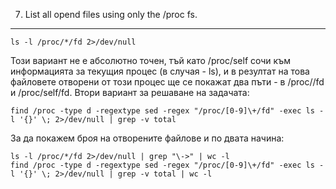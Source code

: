 7. List all opend files using only the /proc fs.
------------------------------------------------

	ls -l /proc/*/fd 2>/dev/null

Този вариант не е абсолютно точен, тъй като /proc/self сочи към информацията за текущия процес (в случая - ls), и в резултат на това файловете отворени от този процес ще се покажат два пъти - в /proc/<pid>/fd и /proc/self/fd. 
Втори вариант за решаване на задачата:

	find /proc -type d -regextype sed -regex "/proc/[0-9]\+/fd" -exec ls -l '{}' \; 2>/dev/null | grep -v total

За да покажем броя на отворените файлове и по двата начина:

	ls -l /proc/*/fd 2>/dev/null | grep "\->" | wc -l
	find /proc -type d -regextype sed -regex "/proc/[0-9]\+/fd" -exec ls -l '{}' \; 2>/dev/null | grep -v total | wc -l
